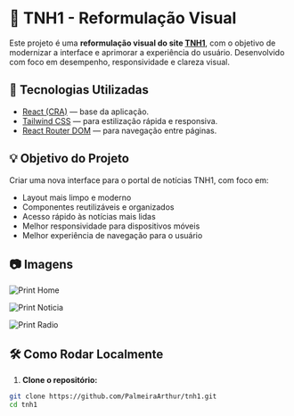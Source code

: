 # 📰 TNH1 - Reformulação Visual

Este projeto é uma **reformulação visual do site [TNH1](https://www.tnh1.com.br/)**, com o objetivo de modernizar a interface e aprimorar a experiência do usuário. Desenvolvido com foco em desempenho, responsividade e clareza visual.

## 🚀 Tecnologias Utilizadas

- [React (CRA)](https://create-react-app.dev/) — base da aplicação.
- [Tailwind CSS](https://tailwindcss.com/) — para estilização rápida e responsiva.
- [React Router DOM](https://reactrouter.com/) — para navegação entre páginas.


## 💡 Objetivo do Projeto

Criar uma nova interface para o portal de notícias TNH1, com foco em:

- Layout mais limpo e moderno
- Componentes reutilizáveis e organizados
- Acesso rápido às notícias mais lidas
- Melhor responsividade para dispositivos móveis
- Melhor experiência de navegação para o usuário

## 📷 Imagens

![Print Home](https://media.discordapp.net/attachments/1245141513026146334/1383116741642555463/image.png?ex=684d9f58&is=684c4dd8&hm=5dfb2ac22ce8082a5c941d1cbabecc9d563ebdba4647bf08f282a9700db36b37&=&format=webp&quality=lossless&width=1138&height=960)

![Print Noticia](https://media.discordapp.net/attachments/1245141513026146334/1383116791189868544/image.png?ex=684d9f64&is=684c4de4&hm=fb67ffee905e863d4e9fbd56ab2f95ee61d7e30c6cd1f78ed4753de041381829&=&format=webp&quality=lossless&width=1193&height=960)

![Print Radio](https://media.discordapp.net/attachments/1245141513026146334/1383116862237442210/image.png?ex=684d9f75&is=684c4df5&hm=75a9bff5f3d0a2117c0922524e711909aac413b1d108bf07941fa623926e8f16&=&format=webp&quality=lossless&width=1542&height=856)

## 🛠️ Como Rodar Localmente

1. **Clone o repositório:**

```bash
git clone https://github.com/PalmeiraArthur/tnh1.git
cd tnh1


